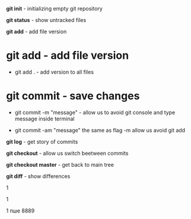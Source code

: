 **git init** - initializing empty git repository

**git status** - show untracked files

**git add** - add file version

# git add - add file version

- git add . - add version to all files

# git commit - save changes

- git commit -m "message" - allow us to avoid git console and type message inside terminal

- git commit -am "message" the same as flag -m allow us avoid git add

**git log** - get story of commits

**git checkout** - allow us switch beetween commits

**git checkout master** - get back to main tree

**git diff** - show differences 

1

1

1
пше
8889
